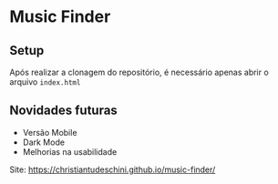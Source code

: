 # Music Finder
## Setup
Após realizar a clonagem do repositório, é necessário apenas abrir o arquivo ```index.html```

## Novidades futuras
* Versão Mobile
* Dark Mode
* Melhorias na usabilidade

Site: https://christiantudeschini.github.io/music-finder/
